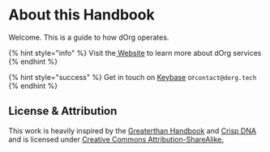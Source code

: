 # About this Handbook

Welcome. This is a guide to how dOrg operates.

{% hint style="info" %}
Visit the[ Website](https://dorg.tech) to learn more about dOrg services
{% endhint %}

{% hint style="success" %}
Get in touch on [Keybase](https://keybase.io/team/dorg.membrane) or`contact@dorg.tech`
{% endhint %}

## License & Attribution

This work is heavily inspired by the [Greaterthan Handbook](https://handbook.greaterthan.works/) and [Crisp DNA](https://dna.crisp.se/docs/index.html) and is licensed under [Creative Commons Attribution-ShareAlike.](https://creativecommons.org/licenses/by-sa/4.0/)​

